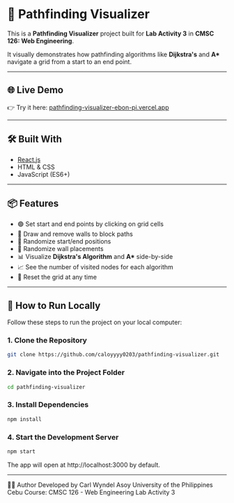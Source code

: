 # 🧭 Pathfinding Visualizer

This is a **Pathfinding Visualizer** project built for **Lab Activity 3** in **CMSC 126: Web Engineering**.

It visually demonstrates how pathfinding algorithms like **Dijkstra's** and **A\*** navigate a grid from a start to an end point.

---

## 🌐 Live Demo

👉 Try it here: [pathfinding-visualizer-ebon-pi.vercel.app](https://pathfinding-visualizer-ebon-pi.vercel.app)

---

## 🛠️ Built With

- [React.js](https://reactjs.org/)
- HTML & CSS
- JavaScript (ES6+)

---

## 📦 Features

- 🟢 Set start and end points by clicking on grid cells
- 🧱 Draw and remove walls to block paths
- 🔁 Randomize start/end positions
- 🧱 Randomize wall placements
- 📊 Visualize **Dijkstra's Algorithm** and **A\*** side-by-side
- 📈 See the number of visited nodes for each algorithm
- 🔄 Reset the grid at any time

---

## 🧪 How to Run Locally

Follow these steps to run the project on your local computer:

### 1. Clone the Repository

```bash
git clone https://github.com/caloyyyy0203/pathfinding-visualizer.git
```

### 2. Navigate into the Project Folder
```bash
cd pathfinding-visualizer
```

### 3. Install Dependencies
```bash
npm install
```

### 4. Start the Development Server
```bash
npm start
```
The app will open at http://localhost:3000 by default.

---

👨‍💻 Author
Developed by Carl Wyndel Asoy
University of the Philippines Cebu
Course: CMSC 126 - Web Engineering
Lab Activity 3